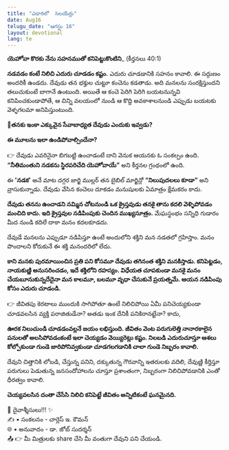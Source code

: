 ```yaml
---
title: "ఎడారిలో  సెలయేర్లు"
date: Aug16
telugu_date: "ఆగస్టు 16"
layout: devotional
lang: te
---
```


**యెహోవా కొరకు నేను సహనముతో కనిపెట్టుకొంటిని**_ (కీర్తనలు 40:1)

**నడవడం కంటే నిలిచి ఎదురు చూడడం కష్టం.** ఎదురు చూడడానికి సహనం కావాలి. ఈ సద్గుణం అందరికీ ఉండదు. దేవుడు తన భక్తుల చుట్టూ కంచెను కడతాడు. అది మనలను సంరక్షిస్తుందని తలుచుకుంటే బాగానే ఉంటుంది. అయితే ఆ కంచె పెరిగి పెరిగి బయటనున్నవి కనిపించకుండాపోతే, ఆ చిన్ని వలయంలో నుండి ఆ కొద్ది అవకాశాలనుండి ఎప్పుడు బయటకు వెళ్ళగలమా అనిపిస్తుంటుంది. 

**📖తనకు ఇంకా ఎక్కువైన సేవాబాధ్యత దేవుడు ఎందుకు ఇవ్వడు?**

 **ఈ మూలను ఇలా ఉండిపోవాల్సిందేనా?**

👉 దేవుడు ఎవరినైనా బిగబట్టి ఉంచాడంటే దాని వెనుక ఆయనకు ఓ సంకల్పం ఉంది. 
**“నీతిమంతుని నడకను స్థిరపరిచేది యెహోవాయే”** అని కీర్తనల గ్రంథంలో ఉంది.

ఈ **'నడక'** అనే మాట దగ్గర జార్జి ముల్లర్ తన బైబిల్ మార్జిన్లో 
**“నిలుపుదలలు కూడా”** అని వ్రాసుకున్నాడు. దేవుడు వేసిన కంచెలు దూకడం మనుషులకు ఏమాత్రం క్షేమకరం కాదు. 

**దేవుడు తనను ఉంచాడని నమ్మిన చోటనుండి ఒక క్రైస్తవుడు తనకై తాను కదలి వెళ్ళిపోవడం మంచిది కాదు. ఇది క్రైస్తవుల నడిపింపుకు చెందిన ముఖ్యసూత్రం.**
 మేఘస్థంభం సన్నిధి గుడారం మీద నుండి కదిలే దాకా మనం కదలకూడదు.

దేవుడే మనలను ఎప్పుడూ నడిపిస్తూ ఉంటే అందులోని శక్తిని మన నడతలో గ్రహిస్తాం. మనం పొందాలని కోరుకునే ఈ శక్తి మనందరిలో లేదు. 

**కాని మనకు పురమాయించిన ప్రతి పని కోసమూ దేవుడు తగినంత శక్తిని మనకిస్తాడు. కనిపెట్టడం, నాయకుణ్ణి అనుసరించడం, ఇదే శక్తిలోని రహస్యం. విధేయత చూపకుండా మనకై మనం చేయబూనుకున్నదేదైనా మన కాలమూ, బలమూ వృధా చేసుకునే ప్రయత్నమే. ఆయన నడిపింపు కోసం ఎదురు చూడండి.**

👉 జీవితపు కెరటాలు ముందుకి సాగిపోతూ ఉంటే నిలిచిపోయి ఏమీ పనిచెయ్యకుండా చూడవలసిన వ్యక్తి పరాజితుడేనా? అతడు ఇంక దేనికీ పనికిరానట్టేనా? కాదు, 

**ఊరక నిలుచుండి చూడడంవల్లనే జయం లభిస్తుంది. జీవితం వెంట పరుగులెత్తి నానారకాలైన పనులతో అలసిపోవడంకంటే ఇలా చెయ్యడం వెయ్యిరెట్లు కష్టం. నిలబడి ఎదురుచూస్తూ ఆశలు కోల్పోకుండా గుండె జారిపోనివ్వకుండా చూడగలగడానికి చాలా గుండె నిబ్బరం కావాలి.**

 దేవుని చిత్తానికి లోబడి, చేస్తున్న పనిని, దక్కుతున్న గౌరవాన్ని ఇతరులకు వదిలి, దేవుణ్ణి కీర్తిస్తూ పరుగులు పెడుతున్న జనసందోహాలను చూస్తూ ప్రశాంతంగా, నిబ్బరంగా నిలిచిపోవడానికి ఎంతో ధీరత్వం కావాలి.

 **చెయ్యవలసిన దంతా చేసేసి నిలిచి కనిపెట్టే జీవితం అన్నిటికంటే ఘనమైనది.**


<div class="blessing">🙏 <span class="bless-text">దైవాశ్శీసులు!!!</span> ✨</div>

<div class="credit">✍️ <span class="credit-text">▪ సంకలనం - చార్లెస్ ఇ. కౌమన్</span></div>
<div class="credit">🌐 <span class="credit-text">▪ అనువాదం - డా. జోబ్ సుదర్శన్</span></div>


<div class="share">📤 👉 <span class="share-text">మీ మిత్రులకు share చేసి మీ వంతుగా దేవుని పని చేయండి.</span></div>
